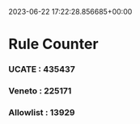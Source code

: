 2023-06-22 17:22:28.856685+00:00
# Rule Counter 
 ### UCATE : 435437

 ### Veneto : 225171

 ### Allowlist : 13929